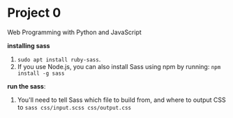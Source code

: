 # Project 0

Web Programming with Python and JavaScript

**installing sass**

1. `sudo apt install ruby-sass`.
1. If you use Node.js, you can also install Sass using npm by running:
   `npm install -g sass`

**run the sass**:

1. You'll need to tell Sass which file to build from, and where to output CSS to
   `sass css/input.scss css/output.css`
